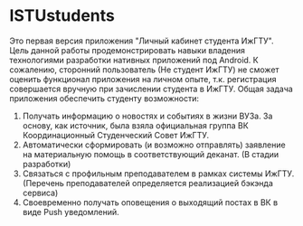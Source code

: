 # ISTUstudents
Это первая версия приложения "Личный кабинет студента ИжГТУ".
Цель данной работы продемонстрировать навыки владения технологиями разработки нативных приложений под Android.
К сожалению, сторонний пользователь (Не студент ИжГТУ) не сможет оценить функционал приложения на личном опыте, т.к. регистрация совершается вручную при зачислении студента в ИжГТУ.
Общая задача приложения обеспечить студенту возможности:
1) Получать информацию о новостях и событиях в жизни ВУЗа. За основу, как источник, была взяла официальная группа ВК Координационный Студенческий Совет ИжГТУ.
2) Автоматически сформировать (и возможно отправлять) заявление на материальную помощь в соответствующий деканат. (В стадии разработки)
3) Связаться с профильным преподавателем в рамках системы ИжГТУ. (Перечень преподавателей определяется реализацией бэкэнда сервиса)
4) Своевременно получать оповещения о выходящий постах в ВК в виде Push уведомлений.

